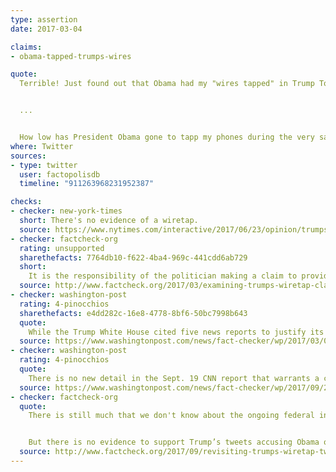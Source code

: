 ```yaml
---
type: assertion
date: 2017-03-04

claims:
- obama-tapped-trumps-wires

quote:
  Terrible! Just found out that Obama had my "wires tapped" in Trump Tower just before the victory. Nothing found. This is McCarthyism!


  ...


  How low has President Obama gone to tapp my phones during the very sacred election process. This is Nixon/Watergate. Bad (or sick) guy!
where: Twitter
sources:
- type: twitter
  user: factopolisdb
  timeline: "911263968231952387"

checks:
- checker: new-york-times
  short: There's no evidence of a wiretap.
  source: https://www.nytimes.com/interactive/2017/06/23/opinion/trumps-lies.html
- checker: factcheck-org
  rating: unsupported
  sharethefacts: 7764db10-f622-4ba4-969c-441cdd6ab729
  short:
    It is the responsibility of the politician making a claim to provide information to support it. But Trump has failed to do so.
  source: http://www.factcheck.org/2017/03/examining-trumps-wiretap-claim/
- checker: washington-post
  rating: 4-pinocchios
  sharethefacts: e4dd282c-16e8-4778-8bf6-50bc7998b643
  quote:
    While the Trump White House cited five news reports to justify its request for a congressional investigation, only two actually are relevant... Even if these media reports are accepted as accurate, neither back up Trump’s claims that Obama ordered the tapping of his phone calls.
  source: https://www.washingtonpost.com/news/fact-checker/wp/2017/03/05/trumps-evidence-for-obama-wiretap-claims-relies-on-sketchy-anonymously-sourced-reports/
- checker: washington-post
  rating: 4-pinocchios
  quote:
    There is no new detail in the Sept. 19 CNN report that warrants a change to our original Four-Pinocchio rating. Trump had claimed that Obama ordered the wiretapping of his phones in Trump Tower just before the presidential election. That allegation remains unproven.
  source: https://www.washingtonpost.com/news/fact-checker/wp/2017/09/22/is-president-trump-vindicated-on-his-claim-of-wires-tapped-by-obama/
- checker: factcheck-org
  quote:
    There is still much that we don't know about the ongoing federal investigation into Russia and the Trump campaign. It may be that Manafort -- as CNN reported -- was the target of a court-ordered wiretap. It may even turn out that Trump was inadvertently picked up if he spoke to Manafort when the court order was in place.


    But there is no evidence to support Trump’s tweets accusing Obama of illegally wiretapping his phones. That was the case in March, and it remains so.
  source: http://www.factcheck.org/2017/09/revisiting-trumps-wiretap-tweets/
---
```


